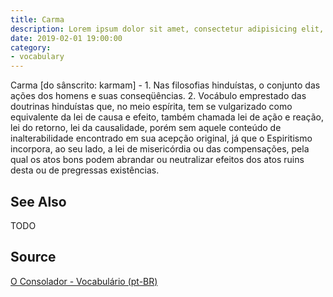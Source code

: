 ```yaml
---
title: Carma
description: Lorem ipsum dolor sit amet, consectetur adipisicing elit, sed do eiusmod tempor incididunt ut labore et dolore magna aliqua.  TODO
date: 2019-02-01 19:00:00
category:
- vocabulary
---
```


Carma [do sânscrito: karmam] - 1. Nas filosofias hinduístas, o conjunto das ações dos homens e suas conseqüências. 2. Vocábulo emprestado das doutrinas hinduístas que, no meio espírita, tem se vulgarizado como equivalente da lei de causa e efeito, também chamada lei de ação e reação, lei do retorno, lei da causalidade, porém sem aquele conteúdo de inalterabilidade encontrado em sua acepção original, já que o Espiritismo incorpora, ao seu lado, a lei de misericórdia ou das compensações, pela qual os atos bons podem abrandar ou neutralizar efeitos dos atos ruins desta ou de pregressas existências.

## See Also
TODO

## Source
[O Consolador - Vocabulário (pt-BR)](http://www.oconsolador.com.br/linkfixo/vocabulario/principal.html)


